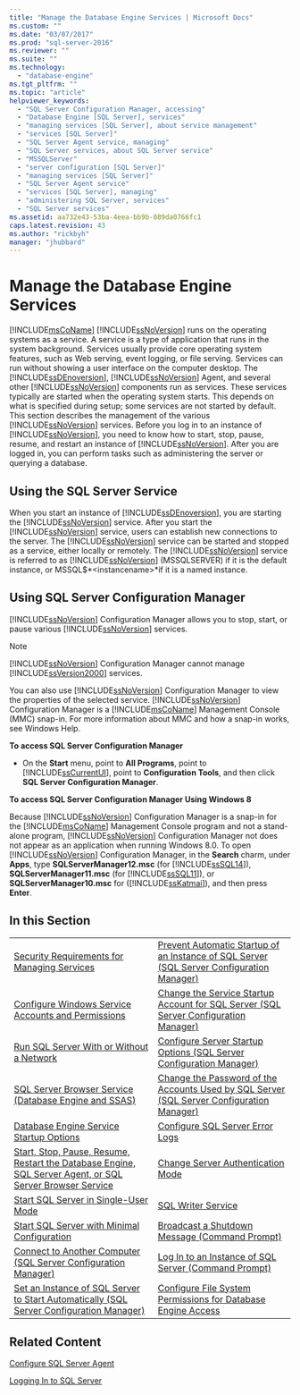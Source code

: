 ```yaml
---
title: "Manage the Database Engine Services | Microsoft Docs"
ms.custom: ""
ms.date: "03/07/2017"
ms.prod: "sql-server-2016"
ms.reviewer: ""
ms.suite: ""
ms.technology: 
  - "database-engine"
ms.tgt_pltfrm: ""
ms.topic: "article"
helpviewer_keywords: 
  - "SQL Server Configuration Manager, accessing"
  - "Database Engine [SQL Server], services"
  - "managing services [SQL Server], about service management"
  - "services [SQL Server]"
  - "SQL Server Agent service, managing"
  - "SQL Server services, about SQL Server service"
  - "MSSQLServer"
  - "server configuration [SQL Server]"
  - "managing services [SQL Server]"
  - "SQL Server Agent service"
  - "services [SQL Server], managing"
  - "administering SQL Server, services"
  - "SQL Server services"
ms.assetid: aa732e43-53ba-4eea-bb9b-089da0766fc1
caps.latest.revision: 43
ms.author: "rickbyh"
manager: "jhubbard"
---
```

# Manage the Database Engine Services
  [!INCLUDE[msCoName](../../../a9notintoc/includes/msconame-md.md)] [!INCLUDE[ssNoVersion](../../../a9notintoc/includes/ssnoversion-md.md)] runs on the operating systems as a service. A service is a type of application that runs in the system background. Services usually provide core operating system features, such as Web serving, event logging, or file serving. Services can run without showing a user interface on the computer desktop. The [!INCLUDE[ssDEnoversion](../../../a9notintoc/includes/ssdenoversion-md.md)], [!INCLUDE[ssNoVersion](../../../a9notintoc/includes/ssnoversion-md.md)] Agent, and several other [!INCLUDE[ssNoVersion](../../../a9notintoc/includes/ssnoversion-md.md)] components run as services. These services typically are started when the operating system starts. This depends on what is specified during setup; some services are not started by default. This section describes the management of the various [!INCLUDE[ssNoVersion](../../../a9notintoc/includes/ssnoversion-md.md)] services. Before you log in to an instance of [!INCLUDE[ssNoVersion](../../../a9notintoc/includes/ssnoversion-md.md)], you need to know how to start, stop, pause, resume, and restart an instance of [!INCLUDE[ssNoVersion](../../../a9notintoc/includes/ssnoversion-md.md)]. After you are logged in, you can perform tasks such as administering the server or querying a database.  
  
## Using the SQL Server Service  
 When you start an instance of [!INCLUDE[ssDEnoversion](../../../a9notintoc/includes/ssdenoversion-md.md)], you are starting the [!INCLUDE[ssNoVersion](../../../a9notintoc/includes/ssnoversion-md.md)] service. After you start the [!INCLUDE[ssNoVersion](../../../a9notintoc/includes/ssnoversion-md.md)] service, users can establish new connections to the server. The [!INCLUDE[ssNoVersion](../../../a9notintoc/includes/ssnoversion-md.md)] service can be started and stopped as a service, either locally or remotely. The [!INCLUDE[ssNoVersion](../../../a9notintoc/includes/ssnoversion-md.md)] service is referred to as [!INCLUDE[ssNoVersion](../../../a9notintoc/includes/ssnoversion-md.md)] (MSSQLSERVER) if it is the default instance, or MSSQL$*\<instancename>*if it is a named instance.  
  
## Using SQL Server Configuration Manager  
 [!INCLUDE[ssNoVersion](../../../a9notintoc/includes/ssnoversion-md.md)] Configuration Manager allows you to stop, start, or pause various [!INCLUDE[ssNoVersion](../../../a9notintoc/includes/ssnoversion-md.md)] services.  
  
> [!NOTE]  
>  [!INCLUDE[ssNoVersion](../../../a9notintoc/includes/ssnoversion-md.md)] Configuration Manager cannot manage [!INCLUDE[ssVersion2000](../../../a9notintoc/includes/ssversion2000-md.md)] services.  
  
 You can also use [!INCLUDE[ssNoVersion](../../../a9notintoc/includes/ssnoversion-md.md)] Configuration Manager to view the properties of the selected service. [!INCLUDE[ssNoVersion](../../../a9notintoc/includes/ssnoversion-md.md)] Configuration Manager is a [!INCLUDE[msCoName](../../../a9notintoc/includes/msconame-md.md)] Management Console (MMC) snap-in. For more information about MMC and how a snap-in works, see Windows Help.  
  
 **To access SQL Server Configuration Manager**  
  
-   On the **Start** menu, point to **All Programs**, point to [!INCLUDE[ssCurrentUI](../../../a9notintoc/includes/sscurrentui-md.md)], point to **Configuration Tools**, and then click **SQL Server Configuration Manager**.  
  
 **To access SQL Server Configuration Manager Using Windows 8**  
  
 Because [!INCLUDE[ssNoVersion](../../../a9notintoc/includes/ssnoversion-md.md)] Configuration Manager is a snap-in for the [!INCLUDE[msCoName](../../../a9notintoc/includes/msconame-md.md)] Management Console program and not a stand-alone program, [!INCLUDE[ssNoVersion](../../../a9notintoc/includes/ssnoversion-md.md)] Configuration Manager not does not appear as an application when running Windows 8.0. To open [!INCLUDE[ssNoVersion](../../../a9notintoc/includes/ssnoversion-md.md)] Configuration Manager, in the **Search** charm, under **Apps**, type **SQLServerManager12.msc** (for [!INCLUDE[ssSQL14](../../../a9notintoc/includes/sssql14-md.md)]), **SQLServerManager11.msc** (for [!INCLUDE[ssSQL11](../../../a9notintoc/includes/sssql11-md.md)]), or **SQLServerManager10.msc** for ([!INCLUDE[ssKatmai](../../../a9notintoc/includes/sskatmai-md.md)]), and then press **Enter**.  
  
## In this Section  
  
|||  
|-|-|  
|[Security Requirements for Managing Services](../../../database-engine/configure/windows/security-requirements-for-managing-services.md)|[Prevent Automatic Startup of an Instance of SQL Server &#40;SQL Server Configuration Manager&#41;](../../../database-engine/configure/windows/scm-services-prevent-automatic-startup-of-an-instance.md)|  
|[Configure Windows Service Accounts and Permissions](../../../database-engine/configure/windows/configure-windows-service-accounts-and-permissions.md)|[Change the Service Startup Account for SQL Server &#40;SQL Server Configuration Manager&#41;](../../../database-engine/configure/windows/scm-services-change-the-service-startup-account.md)|  
|[Run SQL Server With or Without a Network](../../../database-engine/configure/windows/run-sql-server-with-or-without-a-network.md)|[Configure Server Startup Options &#40;SQL Server Configuration Manager&#41;](../../../database-engine/configure/windows/scm-services-configure-server-startup-options.md)|  
|[SQL Server Browser Service &#40;Database Engine and SSAS&#41;](../../../database-engine/configure/windows/sql-server-browser-service-database-engine-and-ssas.md)|[Change the Password of the Accounts Used by SQL Server &#40;SQL Server Configuration Manager&#41;](../../../database-engine/configure/windows/scm-services-change-the-password-of-the-accounts-used.md)|  
|[Database Engine Service Startup Options](../../../database-engine/configure/windows/database-engine-service-startup-options.md)|[Configure SQL Server Error Logs](../../../database-engine/configure/windows/scm-services-configure-sql-server-error-logs.md)|  
|[Start, Stop, Pause, Resume, Restart the Database Engine, SQL Server Agent, or SQL Server Browser Service](../../../database-engine/configure/windows/start-stop-pause-resume-restart-sql-server-services.md)|[Change Server Authentication Mode](../../../database-engine/configure/windows/change-server-authentication-mode.md)|  
|[Start SQL Server in Single-User Mode](../../../database-engine/configure/windows/start-sql-server-in-single-user-mode.md)|[SQL Writer Service](../../../database-engine/configure/windows/sql-writer-service.md)|  
|[Start SQL Server with Minimal Configuration](../../../database-engine/configure/windows/start-sql-server-with-minimal-configuration.md)|[Broadcast a Shutdown Message &#40;Command Prompt&#41;](../../../database-engine/configure/windows/broadcast-a-shutdown-message-command-prompt.md)|  
|[Connect to Another Computer &#40;SQL Server Configuration Manager&#41;](../../../database-engine/configure/windows/scm-services-connect-to-another-computer.md)|[Log In to an Instance of SQL Server &#40;Command Prompt&#41;](../../../database-engine/configure/windows/log-in-to-an-instance-of-sql-server-command-prompt.md)|  
|[Set an Instance of SQL Server to Start Automatically &#40;SQL Server Configuration Manager&#41;](../../../database-engine/configure/windows/scm-services-set-an-instance-to-start-automatically.md)|[Configure File System Permissions for Database Engine Access](../../../database-engine/configure/windows/configure-file-system-permissions-for-database-engine-access.md)|  
  
## Related Content  
 [Configure SQL Server Agent](../Topic/Configure%20SQL%20Server%20Agent.md)  
  
 [Logging In to SQL Server](../../../database-engine/configure/windows/logging-in-to-sql-server.md)  
  
  